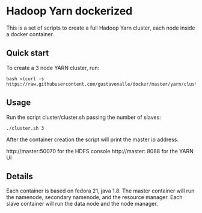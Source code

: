 Hadoop Yarn dockerized
====

This is a set of scripts to create a full Hadoop Yarn cluster, each node inside a docker container.

Quick start
---

To create a 3 node YARN cluster, run:

```
bash <(curl -s https://raw.githubusercontent.com/gustavonalle/docker/master/yarn/cluster.sh)
```


Usage
---
Run the script cluster/cluster.sh passing the number of slaves: 

```
./cluster.sh 3
```

After the container creation the script will print the master ip address.

http://master:50070 for the HDFS console
http://master: 8088 for the YARN UI


Details
---

Each container is based on fedora 21, java 1.8. 
The master container will run the namenode, secondary namenode, and the resource manager. 
Each slave container will run the data node and the node manager. 
